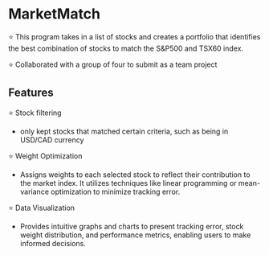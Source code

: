 # MarketMatch

⭐️ This program takes in a list of stocks and creates a portfolio that identifies the best combination of stocks to match the S&P500 and TSX60 index.

⭐️ Collaborated with a group of four to submit as a team project

## Features
⭐️ Stock filtering
- only kept stocks that matched certain criteria, such as being in USD/CAD currency

⭐️ Weight Optimization
- Assigns weights to each selected stock to reflect their contribution to the market index. It utilizes techniques like linear programming or mean-variance optimization to minimize tracking error.

⭐️ Data Visualization
- Provides intuitive graphs and charts to present tracking error, stock weight distribution, and performance metrics, enabling users to make informed decisions.
